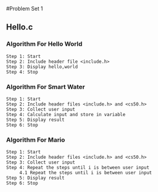 #Problem Set 1
## Hello.c
### Algorithm For Hello World
```
Step 1: Start
Step 2: Include header file <include.h>
Step 3: Display hello,world
Step 4: Stop
```
### Algorithm For Smart Water
```
Step 1: Start
Step 2: Include header files <include.h> and <cs50.h>
Step 3: Collect user input
Step 4: Calculate input and store in variable
Step 5: Display result
Step 6: Stop
```
### Algorithm For Mario

```
Step 1: Start
Step 2: Include header files <include.h> and <cs50.h>
Step 3: Collect user input
Step 4: Repeat the steps until i is between user input
     4.1 Repeat the steps until i is between user input
Step 5: Display result
Step 6: Stop
```
